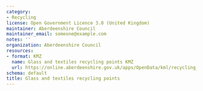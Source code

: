```yaml
---
category:
- Recycling
license: Open Government Licence 3.0 (United Kingdom)
maintainer: Aberdeenshire Council
maintainer_email: someone@example.com
notes: ''
organization: Aberdeenshire Council
resources:
- format: KMZ
  name: Glass and textiles recycling points KMZ
  url: https://online.aberdeenshire.gov.uk/apps/OpenData/kml/recycling_points.kmz
schema: default
title: Glass and textiles recycling points
---
```

